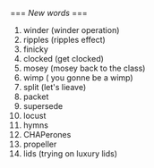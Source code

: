 === *New words* ===

1. winder (winder operation)
2. ripples (ripples effect)
3. finicky
4. clocked (get clocked)
5. mosey (mosey back to the class)
6. wimp ( you gonne be a wimp)
7. split (let's lieave)
8. packet
9. supersede
10. locust
11. hymns
12. CHAPerones
13. propeller
14. lids (trying on luxury lids)
